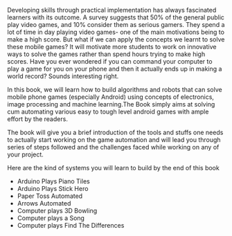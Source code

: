 Developing skills through practical implementation has always fascinated learners with its outcome. A survey suggests that 50% of the general public play video games, and 10% consider them as serious gamers. They spend a lot of time in day playing video games- one of the main motivations being to make a high score. But what if we can apply the concepts we learnt to solve these mobile games? It will motivate more students to work on innovative ways to solve the games rather than spend hours trying to make high scores. Have you ever wondered if you can command your computer to play a game for you on your phone and then it actually ends up in making a world record? Sounds interesting right.

In this book, we will learn how to build algorithms and robots that can solve mobile phone games (especially Android) using concepts of electronics, image processing and machine learning.The Book simply aims at solving cum automating various easy to tough level android games with ample effort by the readers.

The book will give you a brief introduction of the tools and stuffs one needs to actually start working on the game automation and will lead you through series of steps followed and the challenges faced while working on any of your project.

 

Here are the kind of systems you will learn to build by the end of this book
* Arduino Plays Piano Tiles
* Arduino Plays Stick Hero
* Paper Toss Automated
* Arrows Automated
* Computer plays 3D Bowling
* Computer plays a Song
* Computer plays Find The Differences